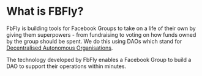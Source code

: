 # What is FBFly?

FbFly is building tools for Facebook Groups to take on a life of their own by giving them superpowers - from fundraising to voting on how funds owned by the group should be spent. We do this using DAOs which stand for [Decentralised Autonomous Organisations](about-daos.md).   
  
The technology developed by FbFly enables a Facebook Group to build a DAO to support their operations within minutes. 



